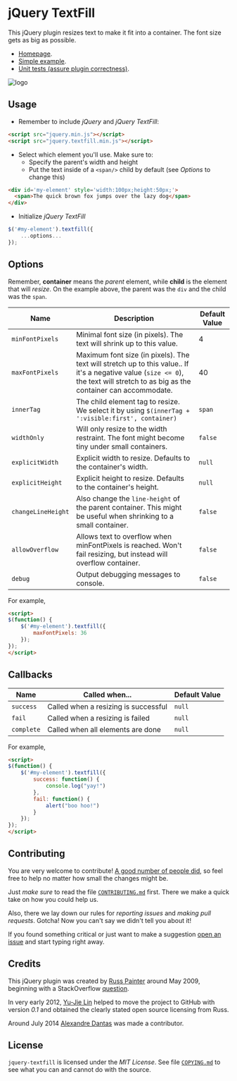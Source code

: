 # jQuery TextFill

This jQuery plugin resizes text to make it fit into a container. The font size
gets as big as possible.

* [Homepage][index].
* [Simple example][demo].
* [Unit tests (assure plugin correctness)][tests].

![logo](http://jquery-textfill.github.io/images/logo.png)

## Usage

- Remember to include _jQuery_ and _jQuery TextFill_:

```html
<script src="jquery.min.js"></script>
<script src="jquery.textfill.min.js"></script>
```

- Select which element you'll use. Make sure to:
  - Specify the parent's width and height
  - Put the text inside of a `<span/>` child by default (see _Options_ to change this)

```html
<div id='my-element' style='width:100px;height:50px;'>
  <span>The quick brown fox jumps over the lazy dog</span>
</div>
```

- Initialize _jQuery TextFill_

```js
$('#my-element').textfill({
    ...options...
});
```

## Options

Remember, **container** means the _parent_ element, while **child** is the
element that will _resize_. On the example above, the parent was the `div` and the
child was the `span`.

| Name              | Description | Default Value |
| ----------------- | ----------- | ------------- |
| `minFontPixels`   | Minimal font size (in pixels). The text will shrink up to this value. | 4 |
| `maxFontPixels`   | Maximum font size (in pixels). The text will stretch up to this value.. If it's a negative value (`size <= 0`), the text will stretch to as big as the container can accommodate. | 40 |
| `innerTag`        | The child element tag to resize. We select it by using `$(innerTag + ':visible:first', container)` | `span` |
| `widthOnly`       | Will only resize to the width restraint. The font might become tiny under small containers.  | `false` |
| `explicitWidth`   | Explicit width to resize. Defaults to the container's width. | `null` |
| `explicitHeight`  | Explicit height to resize. Defaults to the container's height. | `null` |
| `changeLineHeight`| Also change the `line-height` of the parent container. This might be useful when shrinking to a small container. | `false` |
| `allowOverflow`   | Allows text to overflow when minFontPixels is reached. Won't fail resizing, but instead will overflow container. | `false` |
| `debug`           | Output debugging messages to console. | `false` |

For example,

```html
<script>
$(function() {
    $('#my-element').textfill({
        maxFontPixels: 36
    });
});
</script>
```

## Callbacks

| Name       | Called when...                       | Default Value |
| ---------- | ------------------------------------ | ------------- |
| `success`  | Called when a resizing is successful | `null`        |
| `fail`     | Called when a resizing is failed     | `null`        |
| `complete` | Called when all elements are done    | `null`        |

For example,

```html
<script>
$(function() {
    $('#my-element').textfill({
        success: function() {
		    console.log("yay!")
		},
		fail: function() {
		    alert("boo hoo!")
		}
    });
});
</script>
```

## Contributing

You are very welcome to contribute!
[A good number of people did](https://github.com/jquery-textfill/jquery-textfill/graphs/contributors),
so feel free to help no matter how small the changes might be.

Just _make sure_ to read the file [`CONTRIBUTING.md`](CONTRIBUTING.md) first.
There we make a quick take on how you could help us.

Also, there we lay down our rules for _reporting issues_ and _making pull
requests_. Gotcha! Now you can't say we didn't tell you about it!

If you found something critical or just want to make a suggestion
[open an issue][issue] and start typing right away.

## Credits

This jQuery plugin was created by [Russ Painter][russ] around May 2009,
beginning with a StackOverflow [question][soq].

In very early 2012, [Yu-Jie Lin][yu] helped to move the project to GitHub with
version _0.1_ and obtained the clearly stated open source licensing from Russ.

Around July 2014 [Alexandre Dantas][alex] was made a contributor.

## License

`jquery-textfill` is licensed under the _MIT License_. See file
[`COPYING.md`](COPYING.md) to see what you can and cannot do with the source.

[index]:  http://jquery-textfill.github.io/
[demo]:   http://jquery-textfill.github.io/example/
[tests]:  http://jquery-textfill.github.io/unit-tests
[issue]:  https://github.com/jquery-textfill/jquery-textfill/issues
[soq]:    http://stackoverflow.com/questions/687998/auto-size-dynamic-text-to-fill-fixed-size-container
[russ]:   https://github.com/GeekyMonkey
[yu]:     https://github.com/livibetter
[alex]:   https://github.com/alexdantas

